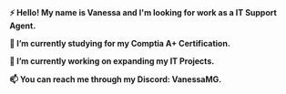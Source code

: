 <h4>
<p>⚡ Hello! My name is Vanessa and I'm looking for work as a IT Support Agent.</p>
<p>🌱 I’m currently studying for my Comptia A+ Certification.</p>
<p>🔭 I’m currently working on expanding my IT Projects.</p>
<p>📫 You can reach me through my Discord: VanessaMG.</p>
</h4>

<!--
**IAmVanessaMG/IAmVanessaMG** is a ✨ _special_ ✨ repository because its `README.md` (this file) appears on your GitHub profile.

Here are some ideas to get you started:


- 🌱 I’m currently learning ...
- 👯 I’m looking to collaborate on ...
- 🤔 I’m looking for help with ...
- 💬 Ask me about ...

- 😄 Pronouns: ...
- ⚡ Fun fact: ...
-->
